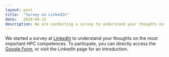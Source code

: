 ```yaml
---
layout: post
title:  "Survey on LinkedIn"
date:   2019-04-15
description: We are conducting a survey to understand your thoughts on the most important HPC competences.
---
```


We started a survey at [LinkedIn](https://www.linkedin.com/pulse/your-opinion-most-important-hpc-skills-jean-thomas-acquaviva/
) to understand your thoughts on the most important HPC competences.
To particpate, you can directly access the [Google Form](https://forms.gle/LsBL9TEUWRbJkP1s9), or visit the LinkedIn page for an introduction.

